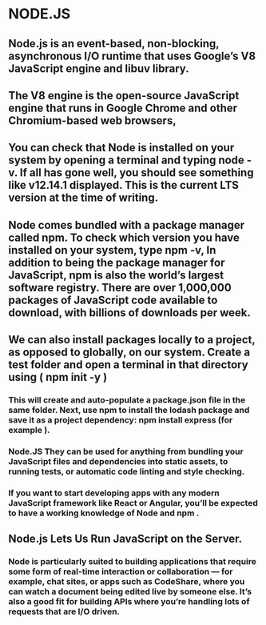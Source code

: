 # NODE.JS
## Node.js is an event-based, non-blocking, asynchronous I/O runtime that uses Google’s V8 JavaScript engine and libuv library.

## The V8 engine is the open-source JavaScript engine that runs in Google Chrome and other Chromium-based web browsers,

## You can check that Node is installed on your system by opening a terminal and typing node -v. If all has gone well, you should see something like v12.14.1 displayed. This is the current LTS version at the time of writing.

## Node comes bundled with a package manager called npm. To check which version you have installed on your system, type npm -v, In addition to being the package manager for JavaScript, npm is also the world’s largest software registry. There are over 1,000,000 packages of JavaScript code available to download, with billions of downloads per week.

## We can also install packages locally to a project, as opposed to globally, on our system. Create a test folder and open a terminal in that directory using ( npm init -y )
### This will create and auto-populate a package.json file in the same folder. Next, use npm to install the lodash package and save it as a project dependency: npm install express (for example ).

### Node.JS They can be used for anything from bundling your JavaScript files and dependencies into static assets, to running tests, or automatic code linting and style checking.

### If you want to start developing apps with any modern JavaScript framework like React or Angular, you’ll be expected to have a working knowledge of Node and npm .

## Node.js Lets Us Run JavaScript on the Server.

### Node is particularly suited to building applications that require some form of real-time interaction or collaboration — for example, chat sites, or apps such as CodeShare, where you can watch a document being edited live by someone else. It’s also a good fit for building APIs where you’re handling lots of requests that are I/O driven.